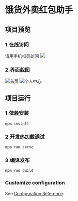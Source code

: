 # 饿货外卖红包助手
## 项目预览
### 1.在线访问 
请用手机扫码访问
![](https://deepand.oss-cn-shenzhen.aliyuncs.com/e4f56f2b065930bf1e46257679e6b1a3.png)
  
### 2.界面截图
![首页](https://deepand.oss-cn-shenzhen.aliyuncs.com/17861589643679_.pic.jpg)
![个人中心](https://deepand.oss-cn-shenzhen.aliyuncs.com/17851589643678_.pic.jpg)
## 项目运行
### 1.依赖安装
```
npm install 
```
### 2.开发热加载调试
```
npm run serve
```

### 3.编译发布
```
npm run build
```

### Customize configuration
See [Configuration Reference](https://cli.vuejs.org/config/).
